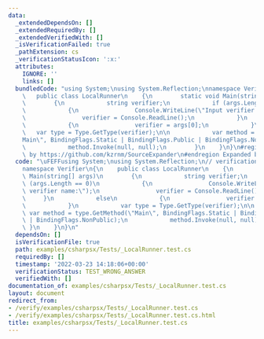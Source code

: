 ```yaml
---
data:
  _extendedDependsOn: []
  _extendedRequiredBy: []
  _extendedVerifiedWith: []
  _isVerificationFailed: true
  _pathExtension: cs
  _verificationStatusIcon: ':x:'
  attributes:
    IGNORE: ''
    links: []
  bundledCode: "using System;\nusing System.Reflection;\nnamespace Verifier\n{\n \
    \   public class LocalRunner\n    {\n        static void Main(string[] args)\n\
    \        {\n            string verifier;\n            if (args.Length == 0)\n\
    \            {\n                Console.WriteLine(\"Input verifier name:\");\n\
    \                verifier = Console.ReadLine();\n            }\n            else\n\
    \            {\n                verifier = args[0];\n            }\n         \
    \   var type = Type.GetType(verifier);\n\n            var method = type.GetMethod(\"\
    Main\", BindingFlags.Static | BindingFlags.Public | BindingFlags.NonPublic);\n\
    \            method.Invoke(null, null);\n        }\n    }\n}\n#region Expanded\
    \ by https://github.com/kzrnm/SourceExpander\n#endregion Expanded by https://github.com/kzrnm/SourceExpander\n"
  code: "\uFEFFusing System;\nusing System.Reflection;\n// verification-helper: IGNORE\n\
    namespace Verifier\n{\n    public class LocalRunner\n    {\n        static void\
    \ Main(string[] args)\n        {\n            string verifier;\n            if\
    \ (args.Length == 0)\n            {\n                Console.WriteLine(\"Input\
    \ verifier name:\");\n                verifier = Console.ReadLine();\n       \
    \     }\n            else\n            {\n                verifier = args[0];\n\
    \            }\n            var type = Type.GetType(verifier);\n\n           \
    \ var method = type.GetMethod(\"Main\", BindingFlags.Static | BindingFlags.Public\
    \ | BindingFlags.NonPublic);\n            method.Invoke(null, null);\n       \
    \ }\n    }\n}\n"
  dependsOn: []
  isVerificationFile: true
  path: examples/csharpsx/Tests/_LocalRunner.test.cs
  requiredBy: []
  timestamp: '2022-03-23 14:18:06+00:00'
  verificationStatus: TEST_WRONG_ANSWER
  verifiedWith: []
documentation_of: examples/csharpsx/Tests/_LocalRunner.test.cs
layout: document
redirect_from:
- /verify/examples/csharpsx/Tests/_LocalRunner.test.cs
- /verify/examples/csharpsx/Tests/_LocalRunner.test.cs.html
title: examples/csharpsx/Tests/_LocalRunner.test.cs
---
```

